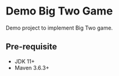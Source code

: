 # Demo Big Two Game

Demo project to implement Big Two game.

## Pre-requisite

- JDK 11+
- Maven 3.6.3+
